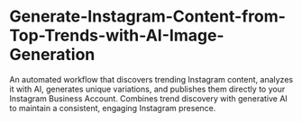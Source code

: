 # Generate-Instagram-Content-from-Top-Trends-with-AI-Image-Generation
An automated workflow that discovers trending Instagram content, analyzes it with AI, generates unique variations, and publishes them directly to your Instagram Business Account. Combines trend discovery with generative AI to maintain a consistent, engaging Instagram presence.

